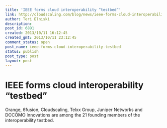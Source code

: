 ```yaml
---
title: 'IEEE forms cloud interoperability “testbed”'
link: http://cloudscaling.com/blog/news/ieee-forms-cloud-interoperability-testbed/
author: Teri Elniski
description: 
post_id: 6891
created: 2013/10/11 16:12:45
created_gmt: 2013/10/11 23:12:45
comment_status: open
post_name: ieee-forms-cloud-interoperability-testbed
status: publish
post_type: post
layout: post
---
```


# IEEE forms cloud interoperability “testbed”

Orange, 6fusion, Cloudscaling, Telxx Group, Juniper Networks and DOCOMO Innovations are among the 21 founding members of the interoperability testbed.